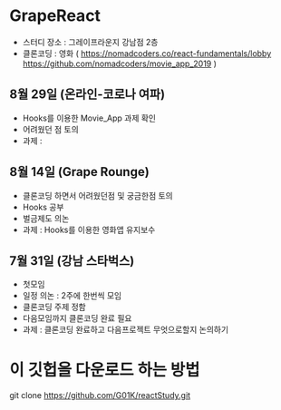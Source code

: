 # GrapeReact

- 스터디 장소 : 그레이프라운지 강남점 2층 
- 클론코딩 : 영화 ( https://nomadcoders.co/react-fundamentals/lobby
                https://github.com/nomadcoders/movie_app_2019  )

## 8월 29일 (온라인-코로나 여파)
- Hooks를 이용한 Movie_App 과제 확인
- 어려웠던 점 토의
- 과제 :
                
## 8월 14일 (Grape Rounge)
- 클론코딩 하면서 어려웠던점 및 궁금한점 토의
- Hooks 공부
- 벌금제도 의논
- 과제 : Hooks를 이용한 영화앱 유지보수

## 7월 31일 (강남 스타벅스)
- 첫모임
- 일정 의논 : 2주에 한번씩 모임 
- 클론코딩 주제 정함 
- 다음모임까지 클론코딩 완료 필요
- 과제 : 클론코딩 완료하고 다음프로젝트 무엇으로할지 논의하기

# 이 깃헙을 다운로드 하는 방법

git clone https://github.com/G01K/reactStudy.git
